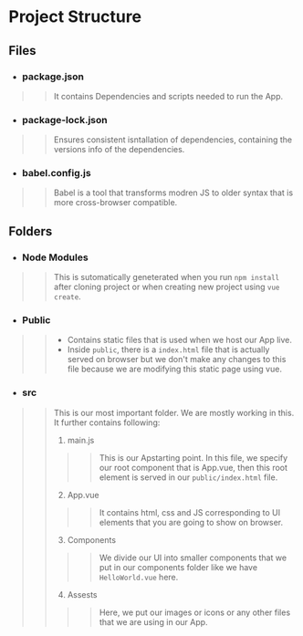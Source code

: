 # Project Structure
## Files
* ### package.json
>>It contains Dependencies and scripts needed to run the App.
* ### package-lock.json
>>Ensures consistent isntallation of dependencies, containing the versions info of the dependencies.
* ### babel.config.js
>>Babel is a tool that transforms modren JS to older syntax that is more cross-browser compatible.
## Folders
* ### Node Modules
>>This is sutomatically geneterated when you run `npm install` after cloning project or when creating new project using `vue create`.
* ### Public
>>* Contains static files that is used when we host our App live.
>>* Inside `public`, there is a `index.html` file that is actually served on browser but we don't make any changes to this file because we are modifying this static page using vue.
* ### src
>> This is our most important folder. We are mostly working in this. It further contains following:
>>
>>1. main.js
>>
>>>>This is our Apstarting point. In this file, we specify our root component that is App.vue, then this root element is served in our `public/index.html` file.
>>
>>2. App.vue
>>
>>>>It contains html, css and JS corresponding to UI elements that you are going to show on browser.
>>
>>3. Components
>>
>>>>We divide our UI into smaller components that we put in our components folder like we have `HelloWorld.vue` here.
>>
>>4. Assests
>>
>>>>Here, we put our images or icons or any other files that we are using in our App.
>>